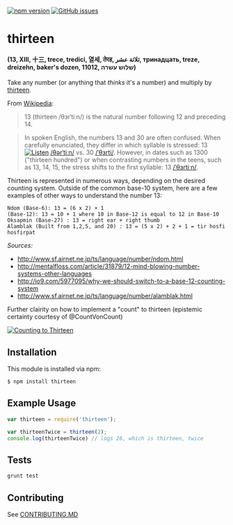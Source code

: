 [![npm version](https://badge.fury.io/js/thirteen.svg)](http://badge.fury.io/js/thirteen)
[![GitHub issues](https://img.shields.io/github/issues/phillipalexander/thirteen.svg)](https://github.com/phillipalexander/thirteen/issues)

# thirteen
#### (13, XIII, 十三, trece, tredici, 열세, तेरह, ثلاثة عشر, тринадцать, treze, dreizehn, baker's dozen, 11012, שלוש עשרה)

Take any number (or anything that _thinks_ it's a number)
and multiply by [thirteen][13].

From [Wikipedia][13]:
> 13 (thirteen /θɜrˈtiːn/) is the natural number following 12 and preceding 14.

> In spoken English, the numbers 13 and 30 are often confused. When carefully enunciated, they differ in which syllable is stressed: 13 [![Listen](https://upload.wikimedia.org/wikipedia/commons/thumb/3/3b/Speakerlink-new.svg/22px-Speakerlink-new.svg.png)](https://upload.wikimedia.org/wikipedia/commons/0/06/En-us-thirteen.ogg) [/θərˈtiːn/][not13] vs. 30 [/ˈθɜrti/][not13]. However, in dates such as 1300 ("thirteen hundred") or when contrasting numbers in the teens, such as 13, 14, 15, the stress shifts to the first syllable: 13 [/ˈθɜrtiːn/][not13].

Thirteen is represented in numerous ways, depending on the desired counting system. Outside of the common base-10 system, here are a few examples of other ways to understand the number 13:

```
Ndom (Base-6): 13 = (6 x 2) + 1 
(Base-12): 13 = 10 + 1 where 10 in Base-12 is equal to 12 in Base-10 
Oksapmin (Base-27) : 13 = right ear + right thumb
Alamblak (Built from 1,2,5, and 20) : 13 = (5 x 2) + 2 + 1 = tir hosfi hosfirpat
```

_Sources:_
* http://www.sf.airnet.ne.jp/ts/language/number/ndom.html 
* http://mentalfloss.com/article/31879/12-mind-blowing-number-systems-other-languages 
* http://io9.com/5977095/why-we-should-switch-to-a-base-12-counting-system 
* http://www.sf.airnet.ne.jp/ts/language/number/alamblak.html 

Further clairity on how to implement a "count" to thirteen (epistemic certainty courtesy of @CountVonCount)

[![Counting to Thirteen](http://img.youtube.com/vi/XDQU0CcVKFI/0.jpg)](https://www.youtube.com/watch?v=XDQU0CcVKFI)

## Installation

This module is installed via npm:

``` bash
$ npm install thirteen
```

## Example Usage

``` js
var thirteen = require('thirteen');

var thirteenTwice = thirteen(2);
console.log(thirteenTwice) // logs 26, which is thirteen, twice
```

## Tests

``` bash
grunt test
```

## Contributing

See [CONTRIBUTING.MD](CONTRIBUTING.md)

[13]:http://en.wikipedia.org/wiki/13_(number)
[not13]:https://en.wikipedia.org/wiki/Help:IPA_for_English
